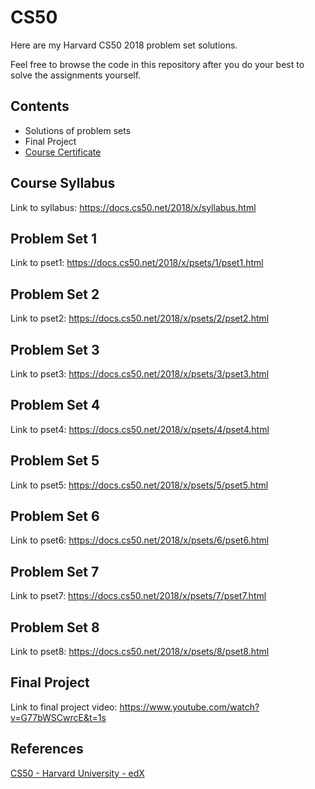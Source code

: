 # CS50
Here are my Harvard CS50 2018 problem set solutions.

Feel free to browse the code in this repository after you do your best to solve the assignments yourself.

## Contents
- Solutions of problem sets
- Final Project
- [Course Certificate](https://courses.edx.org/certificates/037db2529427404f8bef03a1df0b1996)


Course Syllabus
----------

Link to syllabus: https://docs.cs50.net/2018/x/syllabus.html


Problem Set 1
----------

Link to pset1: https://docs.cs50.net/2018/x/psets/1/pset1.html


Problem Set 2
----------

Link to pset2: https://docs.cs50.net/2018/x/psets/2/pset2.html


Problem Set 3
----------

Link to pset3: https://docs.cs50.net/2018/x/psets/3/pset3.html


Problem Set 4
----------

Link to pset4: https://docs.cs50.net/2018/x/psets/4/pset4.html


Problem Set 5
----------

Link to pset5: https://docs.cs50.net/2018/x/psets/5/pset5.html


Problem Set 6
----------

Link to pset6: https://docs.cs50.net/2018/x/psets/6/pset6.html


Problem Set 7
----------

Link to pset7: https://docs.cs50.net/2018/x/psets/7/pset7.html


Problem Set 8
----------

Link to pset8: https://docs.cs50.net/2018/x/psets/8/pset8.html


Final Project
----------

Link to final project video: https://www.youtube.com/watch?v=G77bWSCwrcE&t=1s


References
----------
[CS50 - Harvard University - edX](https://courses.edx.org/courses/course-v1:HarvardX+CS50+X/course/)